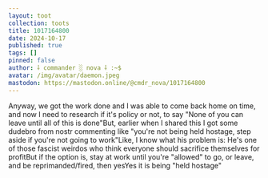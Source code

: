```yaml
---
layout: toot
collection: toots
title: 1017164800
date: 2024-10-17
published: true
tags: []
pinned: false
author: ⸸ commander ░ nova ⸸ :~$
avatar: /img/avatar/daemon.jpeg
mastodon: https://mastodon.online/@cmdr_nova/1017164800
---
```


Anyway, we got the work done and I was able to come back home on time, and now I need to research if it's policy or not, to say "None of you can leave until all of this is done"But, earlier when I shared this I got some dudebro from nostr commenting like "you're not being held hostage, step aside if you're not going to work"Like, I know what his problem is: He's one of those fascist weirdos who think everyone should sacrifice themselves for profitBut if the option is, stay at work until you're "allowed" to go, or leave, and be reprimanded/fired, then yesYes it is being "held hostage"
